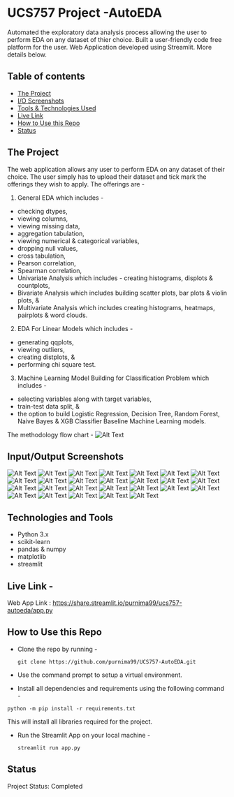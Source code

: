 # UCS757 Project -AutoEDA

Automated the exploratory data analysis process allowing the user to perform EDA on any dataset of thier choice. Built a user-friendly code free platform for the user.
Web Application developed using Streamlit. More details below.

## Table of contents
* [The Project](#The-Project)
* [I/O Screenshots](#inputoutput-screenshots)
* [Tools & Technologies Used](#technologies-and-tools)
* [Live Link](#live-link)
* [How to Use this Repo](#how-to-use-this-repo)
* [Status](#status)

## The Project

The web application allows any user to perform EDA on any dataset of their choice. The user simply has to upload their dataset and tick mark the offerings they wish to apply. 
The offerings are - 

1. General EDA which includes - 
  * checking dtypes,
  * viewing columns,
  * viewing missing data,
  * aggregation tabulation,
  * viewing numerical & categorical variables,
  * dropping null values,
  * cross tabulation,
  * Pearson correlation,
  * Spearman correlation,
  * Univariate Analysis which includes - creating histograms, displots & countplots,
  * Bivariate Analysis which includes building scatter plots, bar plots & violin plots, &
  * Multivariate Analysis which includes creating histograms, heatmaps, pairplots & word clouds.
  
2. EDA For Linear Models which includes - 
  * generating qqplots,
  * viewing outliers,
  * creating distplots, & 
  * performing chi square test.

3. Machine Learning Model Building for Classification Problem which includes - 
  * selecting variables along with target variables,
  * train-test data split, &
  * the option to build Logistic Regression, Decision Tree, Random Forest, Naive Bayes & XGB Classifier Baseline Machine Learning models.

The methodology flow chart - 
![Alt Text](./AutoEDA.png)

## Input/Output Screenshots
![Alt Text](./i-o/01.png)
![Alt Text](./i-o/02.png)
![Alt Text](./i-o/03.png)
![Alt Text](./i-o/04.png)
![Alt Text](./i-o/05.png)
![Alt Text](./i-o/06.png)
![Alt Text](./i-o/07.png)
![Alt Text](./i-o/08.png)
![Alt Text](./i-o/09.png)
![Alt Text](./i-o/10.png)
![Alt Text](./i-o/11.png)
![Alt Text](./i-o/12.png)
![Alt Text](./i-o/13.png)
![Alt Text](./i-o/14.png)
![Alt Text](./i-o/15.png)
![Alt Text](./i-o/16.png)
![Alt Text](./i-o/17.png)
![Alt Text](./i-o/18.png)
![Alt Text](./i-o/19.png)
![Alt Text](./i-o/20.png)
![Alt Text](./i-o/21.png)
![Alt Text](./i-o/22.png)
![Alt Text](./i-o/23.png)
![Alt Text](./i-o/24.png)
![Alt Text](./i-o/25.png)
![Alt Text](./i-o/26.png)

## Technologies and Tools
* Python 3.x 
* scikit-learn
* pandas & numpy
* matplotlib 
* streamlit

## Live Link - 

Web App Link : https://share.streamlit.io/purnima99/ucs757-autoeda/app.py

## How to Use this Repo 

* Clone the repo by running - 

    `git clone https://github.com/purnima99/UCS757-AutoEDA.git`

* Use the command prompt to setup a virtual environment.

* Install all dependencies and requirements using the following command - 

`python -m pip install -r requirements.txt`

This will install all libraries required for the project.

* Run the Streamlit App on your local machine - 
    
    `streamlit run app.py`

## Status    
Project Status: Completed 
